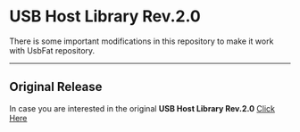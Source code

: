 # USB Host Library Rev.2.0

There is some important modifications in this repository to make it work with UsbFat repository.

__________

## Original Release

In case you are interested in the original **USB Host Library Rev.2.0** [Click Here](https://github.com/felis/USB_Host_Shield_2.0)

